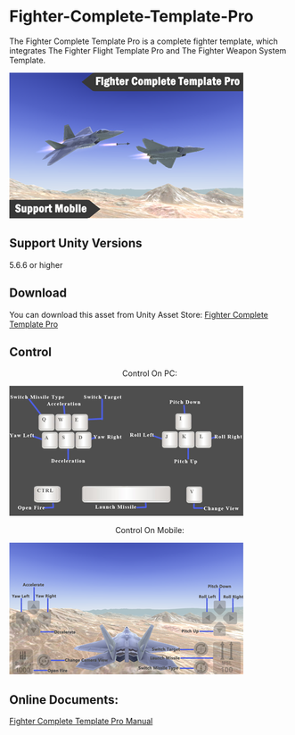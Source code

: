 # Fighter-Complete-Template-Pro

The Fighter Complete Template Pro is a complete fighter template, which integrates The Fighter Flight Template Pro and The Fighter Weapon System Template.

![image](https://github.com/swordmaster003/Fighter-Complete-Template-Pro/blob/master/Screenshots/Cover.png)

## Support Unity Versions

5.6.6 or higher

## Download

You can download this asset from Unity Asset Store:
[Fighter Complete Template Pro](https://assetstore.unity.com/packages/templates/systems/fighter-complete-template-pro-154380)

## Control

<center>Control On PC:</center>

![image](https://github.com/swordmaster003/Fighter-Complete-Template-Pro/blob/master/Screenshots/ControlOnPC.png)

<center>Control On Mobile:</center>

![image](https://github.com/swordmaster003/Fighter-Complete-Template-Pro/blob/master/Screenshots/ControlOnMobile.png)

## Online Documents:

[Fighter Complete Template Pro Manual](https://www.swordmaster.info/documents/unity-assets-documents/fighter-complete-template-manual-2/)
